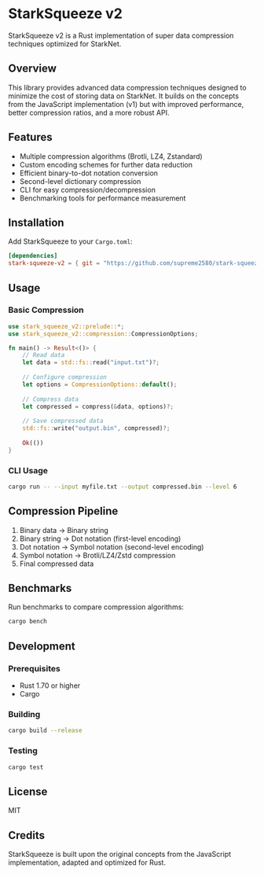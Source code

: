 # StarkSqueeze v2

StarkSqueeze v2 is a Rust implementation of super data compression techniques optimized for StarkNet.

## Overview

This library provides advanced data compression techniques designed to minimize the cost of storing data on StarkNet. It builds on the concepts from the JavaScript implementation (v1) but with improved performance, better compression ratios, and a more robust API.

## Features

- Multiple compression algorithms (Brotli, LZ4, Zstandard)
- Custom encoding schemes for further data reduction
- Efficient binary-to-dot notation conversion
- Second-level dictionary compression
- CLI for easy compression/decompression
- Benchmarking tools for performance measurement

## Installation

Add StarkSqueeze to your `Cargo.toml`:

```toml
[dependencies]
stark-squeeze-v2 = { git = "https://github.com/supreme2580/stark-squeeze.git" }
```

## Usage

### Basic Compression

```rust
use stark_squeeze_v2::prelude::*;
use stark_squeeze_v2::compression::CompressionOptions;

fn main() -> Result<()> {
    // Read data
    let data = std::fs::read("input.txt")?;
    
    // Configure compression
    let options = CompressionOptions::default();
    
    // Compress data
    let compressed = compress(&data, options)?;
    
    // Save compressed data
    std::fs::write("output.bin", compressed)?;
    
    Ok(())
}
```

### CLI Usage

```bash
cargo run -- --input myfile.txt --output compressed.bin --level 6
```

## Compression Pipeline

1. Binary data → Binary string
2. Binary string → Dot notation (first-level encoding)
3. Dot notation → Symbol notation (second-level encoding)
4. Symbol notation → Brotli/LZ4/Zstd compression
5. Final compressed data

## Benchmarks

Run benchmarks to compare compression algorithms:

```bash
cargo bench
```

## Development

### Prerequisites

- Rust 1.70 or higher
- Cargo

### Building

```bash
cargo build --release
```

### Testing

```bash
cargo test
```

## License

MIT

## Credits

StarkSqueeze is built upon the original concepts from the JavaScript implementation, adapted and optimized for Rust. 